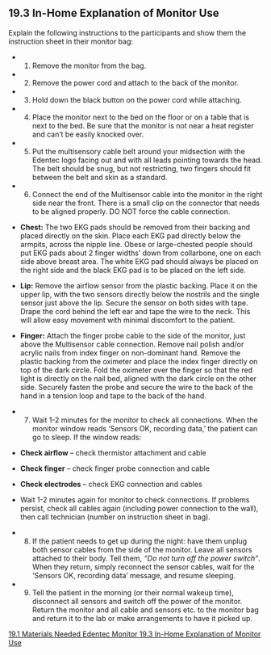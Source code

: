 ## 19.3 In-Home Explanation of Monitor Use

Explain the following instructions to the participants and show them the instruction sheet in their monitor bag:

* 1. Remove the monitor from the bag.
* 2. Remove the power cord and attach to the back of the monitor.
* 3. Hold down the black button on the power cord while attaching.
* 4. Place the monitor next to the bed on the floor or on a table that is next to the bed.  Be sure that the monitor is not near a heat register and can’t be easily knocked over.
* 5. Put the multisensory cable belt around your midsection with the Edentec logo facing out and with all leads pointing towards the head.  The belt should be snug, but not restricting, two fingers should fit between the belt and skin as a standard.
* 6. Connect the end of the Multisensor cable into the monitor in the right side near the front.  There is a small clip on the connector that needs to be aligned properly. DO NOT force the cable connection.

 * **Chest:** The two EKG pads should be removed from their backing and placed directly on the skin. Place each EKG pad directly below the armpits, across the nipple line.  Obese or large-chested people should put EKG pads about 2 finger widths’ down from collarbone, one on each side above breast area.  The white EKG pad should always be placed on the right side and the black EKG pad is to be placed on the left side.
 * **Lip:** Remove the airflow sensor from the plastic backing.  Place it on the upper lip, with the two sensors directly below the nostrils and the single sensor just above the lip.  Secure the sensor on both sides with tape.  Drape the cord behind the left ear and tape the wire to the neck.  This will allow easy movement with minimal discomfort to the patient.
 * **Finger:** Attach the finger probe cable to the side of the monitor, just above the Multisensor cable connection.  Remove nail polish and/or acrylic nails from index finger on non-dominant hand.  Remove the plastic backing from the oximeter and place the index finger directly on top of the dark circle.  Fold the oximeter over the finger so that the red light is directly on the nail bed, aligned with the dark circle on the other side.  Securely fasten the probe and secure the wire to the back of the hand in a tension loop and tape to the back of the hand.

* 7. Wait 1-2 minutes for the monitor to check all connections. When the monitor window reads ‘Sensors OK, recording data,’ the patient can go to sleep. If the window reads:

 * **Check airflow** – check thermistor attachment and cable
 * **Check finger** – check finger probe connection and cable
 * **Check electrodes** – check EKG connection and cables
 * Wait 1-2 minutes again for monitor to check connections.  If problems persist, check all cables again (including power connection to the wall), then call technician (number on instruction sheet in bag).

* 8. If the patient needs to get up during the night: have them unplug both sensor cables from the side of the monitor.  Leave all sensors attached to their body.  Tell them, _“Do not turn off the power switch”_. When they return, simply reconnect the sensor cables, wait for the ‘Sensors OK, recording data’ message, and resume sleeping.
* 9. Tell the patient in the morning (or their normal wakeup time), disconnect all sensors and switch off the power of the monitor.  Return the monitor and all cable and sensors etc. to the monitor bag and return it to the lab or make arrangements to have it picked up.


<div class="center">
<div class="btn-group">
  <a href=":pages_path:/manuals/edentec-monitor/19-01-materials-needed.md" class="btn btn-default">
    <span class="glyphicon glyphicon-chevron-left"></span>
    19.1 Materials Needed
  </a>

  <a href=":pages_path:/manuals/edentec-monitor" class="btn btn-default">
    <span class="glyphicon glyphicon-chevron-up"></span>
    Edentec Monitor
  </a>

  <a href=":pages_path:/manuals/edentec-monitor/19-03-monitor-explanation.md" class="btn btn-success">
    19.3 In-Home Explanation of Monitor Use
    <span class="glyphicon glyphicon-chevron-right"></span>
  </a>
</div>
</div>
